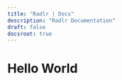 ```yaml
---
title: "Radlr | Docs"
description: "Radlr Documentation"
draft: false
docsroot: true
---
```


# Hello World